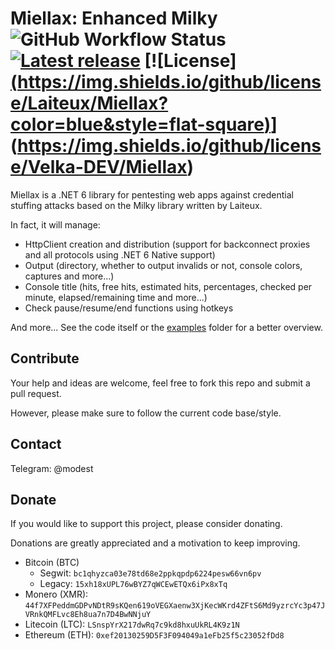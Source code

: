# Miellax: Enhanced Milky ![GitHub Workflow Status](https://img.shields.io/github/workflow/status/Velka-DEV/Miellax/.NET) [![Latest release](https://img.shields.io/github/v/release/Laiteux/Miellax?color=blue&style=flat-square)](https://github.com/Laiteux/Miellax/releases) [![License][(https://img.shields.io/github/license/Laiteux/Miellax?color=blue&style=flat-square)](https://github.com/Velka-DEV/Miellax/blob/v3/LICENSE.md)](https://img.shields.io/github/license/Velka-DEV/Miellax)

Miellax is a .NET 6 library for pentesting web apps against credential stuffing attacks based on the Milky library written by Laiteux.

In fact, it will manage:
- HttpClient creation and distribution (support for backconnect proxies and all protocols using .NET 6 Native support)
- Output (directory, whether to output invalids or not, console colors, captures and more...)
- Console title (hits, free hits, estimated hits, percentages, checked per minute, elapsed/remaining time and more...)
- Check pause/resume/end functions using hotkeys

And more... See the code itself or the [examples](https://github.com/Laiteux/Miellax/blob/v3/examples) folder for a better overview.

## Contribute

Your help and ideas are welcome, feel free to fork this repo and submit a pull request.

However, please make sure to follow the current code base/style.

## Contact

Telegram: @modest

## Donate

If you would like to support this project, please consider donating.

Donations are greatly appreciated and a motivation to keep improving.

- Bitcoin (BTC) 
    - Segwit: `bc1qhyzca03e78td68e2ppkqpdp6224pesw66vn6pv`
    - Legacy: `15xh18xUPL76wBYZ7qWCEwETQx6iPx8xTq`
- Monero (XMR): `44f7XFPeddmGDPvNDtR9sKQen619oVEGXaenw3XjKecWKrd4ZFtS6Md9yzrcYc3p47JVRnkQMFLvc8Eh8ua7n7D4BwNNjuY` 
- Litecoin (LTC): `LSnspYrX217dwRq7c9kd8hxuUkRL4K9z1N`
- Ethereum (ETH): `0xef20130259D5F3F094049a1eFb25f5c23052fDd8`
